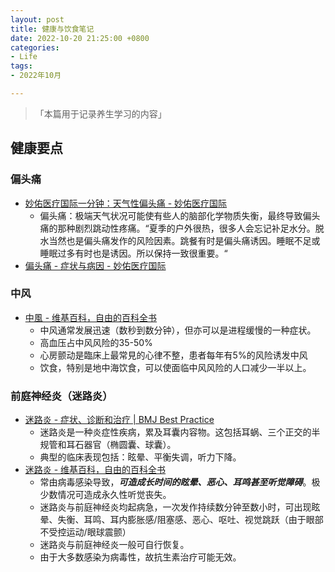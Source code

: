 ```yaml
---
layout: post
title: 健康与饮食笔记
date: 2022-10-20 21:25:00 +0800
categories:
- Life
tags:
- 2022年10月

---
```




<blockquote class="blockquote-center">
<p>「本篇用于记录养生学习的内容」 </p>
</blockquote>



## 健康要点



### 偏头痛

- [妙佑医疗国际一分钟：天气性偏头痛 - 妙佑医疗国际](https://www.mayoclinic.org/zh-hans/diseases-conditions/migraine-headache/multimedia/migraines-and-summer/vid-20441702)
  - 偏头痛：极端天气状况可能使有些人的脑部化学物质失衡，最终导致偏头痛的那种剧烈跳动性疼痛。“夏季的户外很热，很多人会忘记补足水分。脱水当然也是偏头痛发作的风险因素。跳餐有时是偏头痛诱因。睡眠不足或睡眠过多有时也是诱因。所以保持一致很重要。“
- [偏头痛 - 症状与病因 - 妙佑医疗国际](https://www.mayoclinic.org/zh-hans/diseases-conditions/migraine-headache/symptoms-causes/syc-20360201)





### 中风



- [中風 - 维基百科，自由的百科全书](https://zh.wikipedia.org/wiki/%E4%B8%AD%E9%A2%A8)
  - 中风通常发展迅速（数秒到数分钟），但亦可以是进程缓慢的一种症状。
  - 高血压占中风风险的35-50%
  - 心房颤动是臨床上最常見的心律不整，患者每年有5%的风险诱发中风
  - 饮食，特别是地中海饮食，可以使面临中风风险的人口减少一半以上。





### 前庭神经炎（迷路炎）

- [迷路炎 - 症状、诊断和治疗 | BMJ Best Practice](https://bestpractice.bmj.com/topics/zh-cn/72#:~:text=%E8%BF%B7%E8%B7%AF%E7%82%8E%E6%98%AF%E8%80%B3%E5%9B%8A,%E5%92%8C%E6%B5%86%E6%B6%B2%E6%80%A7%E4%B8%A4%E7%B1%BB%E3%80%82)
  - 迷路炎是一种炎症性疾病，累及耳囊内容物。这包括耳蜗、三个正交的半规管和耳石器官（椭圆囊、球囊）。
  - 典型的临床表现包括：眩晕、平衡失调，听力下降。
- [迷路炎 - 维基百科，自由的百科全书](https://zh.wikipedia.org/wiki/%E8%BF%B7%E8%B7%AF%E7%82%8E)
  - 常由病毒感染导致，***可造成长时间的眩晕、恶心、耳鸣甚至听觉障碍***。极少数情况可造成永久性听觉丧失。
  - 迷路炎与前庭神经炎均起病急，一次发作持续数分钟至数小时，可出现眩晕、失衡、耳鸣、耳内膨胀感/阻塞感、恶心、呕吐、视觉跳跃（由于眼部不受控运动/眼球震颤）
  - 迷路炎与前庭神经炎一般可自行恢复。
  - 由于大多数感染为病毒性，故抗生素治疗可能无效。
